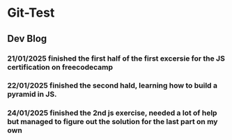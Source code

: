 # Git-Test
## Dev Blog
### 21/01/2025 finished the first half of the first excersie for the JS certification on freecodecamp
### 22/01/2025 finished the second hald, learning how to build a pyramid in JS.
### 24/01/2025 finished the 2nd js exercise, needed a lot of help but managed to figure out the solution for the last part on my own